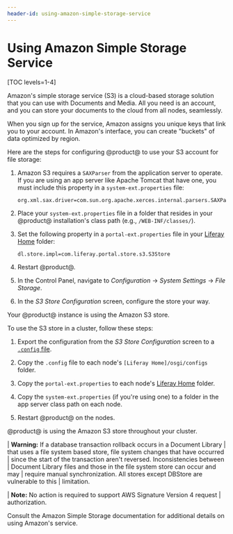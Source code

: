 ```yaml
---
header-id: using-amazon-simple-storage-service
---
```


# Using Amazon Simple Storage Service

[TOC levels=1-4]

Amazon's simple storage service (S3) is a cloud-based storage solution that you
can use with Documents and Media. All you need is an account, and you can store
your documents to the cloud from all nodes, seamlessly. 

When you sign up for the service, Amazon assigns you unique keys that link you
to your account. In Amazon's interface, you can create "buckets" of data
optimized by region. 

Here are the steps for configuring @product@ to use your S3 account for file
storage:

1.  Amazon S3 requires a `SAXParser` from the application server to operate. If
    you are using an app server like Apache Tomcat that have one, you must
    include this property in a `system-ext.properties` file: 

        org.xml.sax.driver=com.sun.org.apache.xerces.internal.parsers.SAXParser

2.  Place your `system-ext.properties` file in a folder that resides in your 
    @product@ installation's class path  (e.g., `/WEB-INF/classes/`).

3.  Set the following property in a `portal-ext.properties` file in your
    [Liferay Home](/docs/7-1/deploy/-/knowledge_base/d/installing-liferay#liferay-home)
    folder: 

        dl.store.impl=com.liferay.portal.store.s3.S3Store

4.  Restart @product@.

5.  In the Control Panel, navigate to *Configuration* &rarr; *System
    Settings* &rarr; *File Storage*.

6.  In the *S3 Store Configuration* screen, configure the store your way.

Your @product@ instance is using the Amazon S3 store. 

To use the S3 store in a cluster, follow these steps: 

1.  Export the configuration from the *S3 Store Configuration* screen to a 
    [`.config` file](/docs/7-1/user/-/knowledge_base/u/understanding-system-configuration-files).

2.  Copy the `.config` file to each node's `[Liferay Home]/osgi/configs` 
    folder. 

3.  Copy the `portal-ext.properties` to each node's
    [Liferay Home](/docs/7-1/deploy/-/knowledge_base/d/installing-liferay#liferay-home)
    folder. 

4.  Copy the `system-ext.properties` (if you're using one) to a folder in the 
    app server class path on each node. 

5.  Restart @product@ on the nodes. 

@product@ is using the Amazon S3 store throughout your cluster.

| **Warning:** If a database transaction rollback occurs in a Document Library
| that uses a file system based store, file system changes that have occurred
| since the start of the transaction aren't reversed. Inconsistencies between
| Document Library files and those in the file system store can occur and may
| require manual synchronization. All stores except DBStore are vulnerable to this
| limitation.

| **Note:** No action is required to support AWS Signature Version 4 request
| authorization.

Consult the Amazon Simple Storage documentation for additional details on using
Amazon's service.
